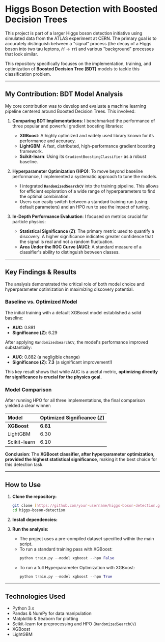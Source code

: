# Higgs Boson Detection with Boosted Decision Trees

This project is part of a larger Higgs boson detection initiative using simulated data from the ATLAS experiment at CERN. The primary goal is to accurately distinguish between a "signal" process (the decay of a Higgs boson into two tau leptons, $H \rightarrow \tau\tau$) and various "background" processes that look similar.

This repository specifically focuses on the implementation, training, and optimization of **Boosted Decision Tree (BDT)** models to tackle this classification problem.

---

##  My Contribution: BDT Model Analysis

My core contribution was to develop and evaluate a machine learning pipeline centered around Boosted Decision Trees. This involved:

1.  **Comparing BDT Implementations**: I benchmarked the performance of three popular and powerful gradient boosting libraries:
    * **XGBoost**: A highly optimized and widely used library known for its performance and accuracy.
    * **LightGBM**: A fast, distributed, high-performance gradient boosting framework.
    * **Scikit-learn**: Using its `GradientBoostingClassifier` as a robust baseline.

2.  **Hyperparameter Optimization (HPO)**: To move beyond baseline performance, I implemented a systematic approach to tune the models.
    * I integrated **`RandomizedSearchCV`** into the training pipeline. This allows for efficient exploration of a wide range of hyperparameters to find the optimal combination.
    * Users can easily switch between a standard training run (using default parameters) and an HPO run to see the impact of tuning.

3.  **In-Depth Performance Evaluation**: I focused on metrics crucial for particle physics:
    * **Statistical Significance ($Z$)**: The primary metric used to quantify a discovery. A higher significance indicates greater confidence that the signal is real and not a random fluctuation.
    * **Area Under the ROC Curve (AUC)**: A standard measure of a classifier's ability to distinguish between classes.

---

##  Key Findings & Results

The analysis demonstrated the critical role of both model choice and hyperparameter optimization in maximizing discovery potential.

### Baseline vs. Optimized Model

The initial training with a default XGBoost model established a solid baseline:
* **AUC**: 0.881
* **Significance ($Z$)**: 6.29

After applying `RandomizedSearchCV`, the model's performance improved substantially:
* **AUC**: 0.882 (a negligible change)
* **Significance ($Z$)**: **7.3** (a significant improvement!)

This key result shows that while AUC is a useful metric, **optimizing directly for significance is crucial for the physics goal.**

### Model Comparison

After running HPO for all three implementations, the final comparison yielded a clear winner:

| Model | Optimized Significance ($Z$) |
| :--- | :--- |
| **XGBoost** | **6.61** |
| LightGBM | 6.30 |
| Scikit-learn | 6.10 |

**Conclusion**: The **XGBoost classifier, after hyperparameter optimization, provided the highest statistical significance**, making it the best choice for this detection task.

---

##  How to Use

1.  **Clone the repository:**
    ```bash
    git clone [https://github.com/your-username/higgs-boson-detection.git](https://github.com/your-username/higgs-boson-detection.git)
    cd higgs-boson-detection
    ```

2.  **Install dependencies:**

3.  **Run the analysis:**
    * The project uses a pre-compiled dataset specified within the main script.
    * To run a standard training pass with XGBoost:
        ```python
        python train.py --model xgboost --hpo False
        ```
    * To run a full Hyperparameter Optimization with XGBoost:
        ```python
        python train.py --model xgboost --hpo True
        ```

---

##  Technologies Used

* Python 3.x
* Pandas & NumPy for data manipulation
* Matplotlib & Seaborn for plotting
* Scikit-learn for preprocessing and HPO (`RandomizedSearchCV`)
* XGBoost
* LightGBM
